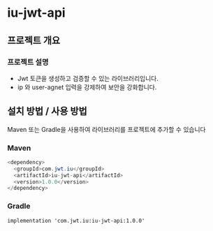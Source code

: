 # iu-jwt-api
## 프로젝트 개요
### 프로젝트 설명
- Jwt 토큰을 생성하고 검증할 수 있는 라이브러리입니다.
- ip 와 user-agnet 입력을 강제하여 보안을 강화합니다.

## 설치 방법 / 사용 방법
Maven 또는 Gradle을 사용하여 라이브러리를 프로젝트에 추가할 수 있습니다
### Maven
```java
<dependency>
  <groupId>com.jwt.iu</groupId>
  <artifactId>iu-jwt-api</artifactId>
  <version>1.0.0</version>
</dependency>
```
### Gradle
```
implementation 'com.jwt.iu:iu-jwt-api:1.0.0'
```
